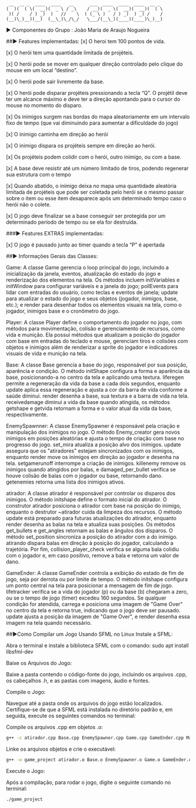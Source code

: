 ```
 __  __ _  ____  ____   __      ___  ____  ____  ____  __ _ 
(  )(  ( \(  __)(  _ \ / _\    / __)(  _ \(  __)(  __)(  ( \
 )( /    / ) _)  )   //    \  ( (_ \ )   / ) _)  ) _) /    /
(__)\_)__)(__)  (__\_)\_/\_/   \___/(__\_)(____)(____)\_)__)
```
► Componentes do Grupo : João Maria de Araujo Nogueira

##► Features implementadas:
 [x] O heroi tem 100 pontos de vida.
 
 [x] O herói tem uma quantidade limitada de projéteis.
 
 [x] O herói pode se mover em qualquer direção controlado pelo clique do mouse em um local “destino”.
 
 [x] O herói pode sair livremente da base.
 
 [x] O herói pode disparar projéteis pressionando a tecla “Q”. O projétil deve ter um alcance máximo e deve ter a direção apontando para o cursor do mouse no momento do disparo.
 
 [x] Os inimigos surgem nas bordas do mapa aleatoriamente em um intervalo fixo de tempo (que vai diminuindo para aumentar a dificuldade do jogo)
 
 [x] O inimigo caminha em direção ao herói
 
 [x] O inimigo dispara os projéteis sempre em direção ao herói.
 
 [x] Os projéteis podem colidir com o herói, outro inimigo, ou com a base.
 
 [x] A base deve resistir até um número limitado de tiros, podendo regenerar sua estrutura com o tempo
 
 [x] Quando abatido, o inimigo deixa no mapa uma quantidade aleatória limitada de projéteis que pode ser coletada pelo herói se o mesmo passar sobre o item ou esse item desaparece após um determinado tempo caso o herói não o colete.
 
 [x] O jogo deve finalizar se a base conseguir ser protegida por um determinado período de tempo ou se ela for destruída.

###► Features EXTRAS implementadas:

 [x] O jogo é pausado junto ao timer quando a tecla “P” é apertada



##► Informações Gerais das Classes:

Game:
  A classe Game gerencia o loop principal do jogo, incluindo a inicialização da janela, eventos, atualização do estado do jogo e renderização dos elementos na tela. 
  Os métodos incluem initVariables e initWindow para configurar variáveis e a janela do jogo; pollEvents para lidar com entradas do usuário, como teclas e eventos de janela;
  update para atualizar o estado do jogo e seus objetos (jogador, inimigos, base, etc.); e render para desenhar todos os elementos visuais na tela, como o jogador, inimigos
  base e o cronômetro do jogo.


Player:
  A classe Player define o comportamento do jogador no jogo, com métodos para movimentação, colisão e gerenciamento de recursos, como vida e munição.
  Ela possui métodos que atualizam a posição do jogador com base em entradas do teclado e mouse, gerenciam tiros e colisões com objetos e inimigos
  além de renderizar a sprite do jogador e indicadores visuais de vida e munição na tela.


Base:
  A classe Base gerencia a base do jogo, responsável por sua posição, aparência e condição. O método initShape configura a forma e aparência da base, posicionando-a 
  no centro da tela e aplicando uma textura. liferegen permite a regeneração da vida da base a cada dois segundos, enquanto update aplica essa regeneração e ajusta
  a cor da barra de vida conforme a saúde diminui. render desenha a base, sua textura e a barra de vida na tela. receivedamage diminui a vida da base quando atingida,
  os métodos getshape e getvida retornam a forma e o valor atual da vida da base, respectivamente.


EnemySpawnner:
  A classe EnemySpawner é responsável pela criação e manipulação dos inimigos no jogo. O método Enemy_creator gera novos inimigos em posições aleatórias e ajusta 
  o tempo de criação com base no progresso do jogo. set_mira atualiza a posição alvo dos inimigos. update assegura que os "atiradores" estejam sincronizados com 
  os inimigos, enquanto render move os inimigos em direção ao jogador e desenha na tela. setgamerunoff interrompe a criação de inimigos. killenemy remove os inimigos 
  quando atingidos por balas, e damaged_per_bullet verifica se houve colisão de balas com o jogador ou base, retornando dano. getenemies retorna uma lista dos inimigos ativos.


atirador:
  A classe atirador é responsável por controlar os disparos dos inimigos. O método initshape define o formato inicial do atirador. O construtor atirador posiciona o atirador
  com base na posição do inimigo, enquanto o destrutor ~atirador cuida da limpeza dos recursos. O método update está preparado para futuras atualizações do atirador, enquanto
  render desenha as balas na tela e atualiza suas posições. Os métodos get_bullets e get_angles retornam as balas e ângulos dos disparos. O método set_position sincroniza a 
  posição do atirador com a do inimigo. atirando dispara balas em direção à posição do jogador, calculando a trajetória. Por fim, collision_player_check verifica se alguma 
  bala colidiu com o jogador e, em caso positivo, remove a bala e retorna um valor de dano.


GameEnder:
  A classe GameEnder controla a exibição do estado de fim de jogo, seja por derrota ou por limite de tempo. O método initshape configura um ponto central na tela para posicionar 
  a mensagem de fim de jogo. lifetracker verifica se a vida do jogador (p) ou da base (b) chegaram a zero, ou se o tempo de jogo (timer) excedeu 160 segundos. Se qualquer condição
  for atendida, carrega e posiciona uma imagem de "Game Over" no centro da tela e retorna true, indicando que o jogo deve ser pausado. update ajusta a posição da imagem de 
  "Game Over", e render desenha essa imagem na tela quando necessário.



##►Como Compilar um Jogo Usando SFML no Linux
Instale a SFML:

Abra o terminal e instale a biblioteca SFML com o comando: sudo apt install libsfml-dev


Baixe os Arquivos do Jogo:


Baixe a pasta contendo o código-fonte do jogo, incluindo os arquivos .cpp, os cabeçalhos .h, e as pastas com imagens, áudio e fontes.


Compile o Jogo:


Navegue até a pasta onde os arquivos do jogo estão localizados. Certifique-se de que a SFML está instalada no diretório padrão e, em seguida, execute os seguintes comandos no terminal:


Compile os arquivos .cpp em objetos .o: 
```bash
g++ -c atirador.cpp Base.cpp EnemySpawner.cpp Game.cpp GameEnder.cpp Main.cpp Player.cpp
```

Linke os arquivos objetos e crie o executável: 
```bash
g++ -o game_project atirador.o Base.o EnemySpawner.o Game.o GameEnder.o Main.o Player.o -lsfml-graphics -lsfml-window -lsfml-system -lsfml-audio -lsfml-network
```

Execute o Jogo:


Após a compilação, para rodar o jogo, digite o seguinte comando no terminal:
```bash
./game_project
```

